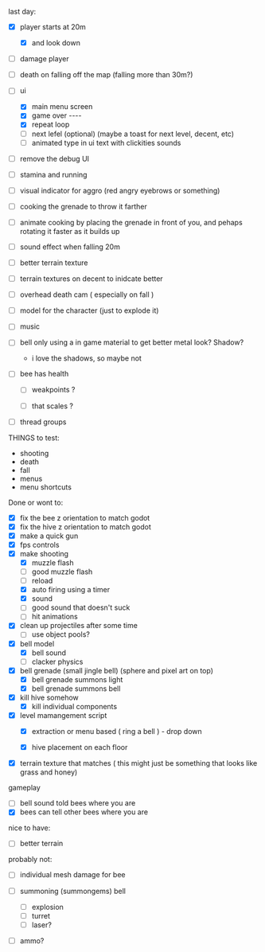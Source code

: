 last day:
- [x] player starts at 20m
	- [x] and look down
- [ ] damage player
- [ ] death on falling off the map (falling more than 30m?)
- [ ] ui
	- [x] main menu screen
	- [x] game over ----
	- [x] repeat loop
	- [ ] next lefel (optional) (maybe a toast for next level, decent, etc)
	- [ ] animated type in ui text with clickities sounds
- [ ] remove the debug UI

- [ ] stamina and running
- [ ] visual indicator for aggro (red angry eyebrows or something)

- [ ] cooking the grenade to throw it farther
- [ ] animate cooking by placing the grenade in front of you, and pehaps rotating it faster as it builds up

- [ ] sound effect when falling 20m
- [ ] better terrain texture
- [ ] terrain textures on decent to inidcate better

- [ ] overhead death cam ( especially on fall )
- [ ] model for the character (just to explode it)

- [ ] music

- [ ] bell only using a in game material to get better metal look? Shadow?
	- i love the shadows, so maybe not


- [ ] bee has health
  - [ ] weakpoints ?
  - [ ] that scales ?


- [ ] thread groups


THINGS to test:
- shooting
- death
- fall
- menus
- menu shortcuts

Done or wont to:

- [x] fix the bee z orientation to match godot
- [x] fix the hive z orientation to match godot
- [x] make a quick gun
- [x] fps controls
- [x] make shooting
	- [x] muzzle flash
	- [ ] good muzzle flash
	- [ ] reload
	- [x] auto firing using a timer
	- [x] sound
	- [ ] good sound that doesn't suck
	- [ ] hit animations
- [x] clean up projectiles after some time
	- [ ] use object pools?

- [x] bell model
	- [x] bell sound
	- [ ] clacker physics

- [x] bell grenade (small jingle bell) (sphere and pixel art on top)
	- [x] bell grenade summons light
	- [x] bell grenade summons bell
- [x] kill hive somehow
	- [x] kill individual components
- [x] level mamangement script
	- [x] extraction or menu based ( ring a bell ) - drop down
	- [x] hive placement on each floor




- [x] terrain texture that matches ( this might just be something that looks like grass and honey)

gameplay
- [ ] bell sound told bees where you are
- [x] bees can tell other bees where you are

nice to have:
- [ ] better terrain

probably not:
- [ ] individual mesh damage for bee
- [ ] summoning (summongems) bell
	- [ ] explosion
	- [ ] turret
	- [ ] laser?
- [ ] ammo?

